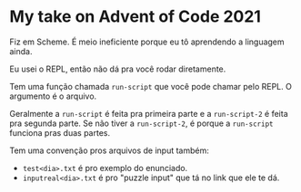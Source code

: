 # My take on Advent of Code 2021

Fiz em Scheme. É meio ineficiente porque eu tô aprendendo a linguagem
ainda. 

Eu usei o REPL, então não dá pra você rodar diretamente. 

Tem uma função chamada `run-script` que você pode chamar pelo REPL. O
argumento é o arquivo. 

Geralmente a `run-script` é feita pra primeira parte e a
`run-script-2` é feita pra segunda parte. Se não tiver a
`run-script-2`, é porque a `run-script` funciona pras duas partes.

Tem uma convenção pros arquivos de input também:
 - `test<dia>.txt` é pro exemplo do enunciado.
 - `inputreal<dia>.txt` é pro "puzzle input" que tá no link que ele te
   dá.
   



